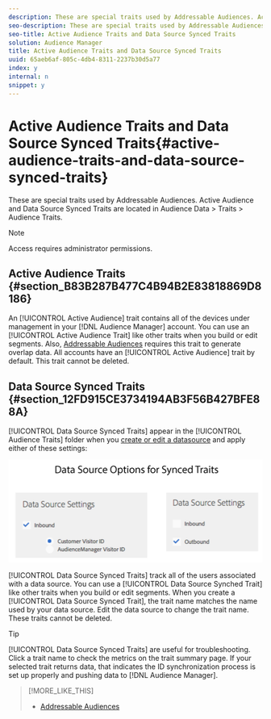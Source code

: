 ```yaml
---
description: These are special traits used by Addressable Audiences. Active Audience and Data Source Synced Traits are located in Audience Data > Traits > Audience Traits.
seo-description: These are special traits used by Addressable Audiences. Active Audience and Data Source Synced Traits are located in Audience Data > Traits > Audience Traits.
seo-title: Active Audience Traits and Data Source Synced Traits
solution: Audience Manager
title: Active Audience Traits and Data Source Synced Traits
uuid: 65aeb6af-805c-4db4-8311-2237b30d5a77
index: y
internal: n
snippet: y
---
```


# Active Audience Traits and Data Source Synced Traits{#active-audience-traits-and-data-source-synced-traits}

These are special traits used by Addressable Audiences. Active Audience and Data Source Synced Traits are located in Audience Data > Traits > Audience Traits.

>[!NOTE]
>
>Access requires administrator permissions.

## Active Audience Traits {#section_B83B287B477C4B94B2E83818869D8186}

An [!UICONTROL Active Audience] trait contains all of the devices under management in your [!DNL Audience Manager] account. You can use an [!UICONTROL Active Audience Trait] like other traits when you build or edit segments. Also, [Addressable Audiences](../../c-features/addressable-audiences.md#concept_8E0BAEF0978F4968B21482E79E601889) requires this trait to generate overlap data. All accounts have an [!UICONTROL Active Audience] trait by default. This trait cannot be deleted.

## Data Source Synced Traits {#section_12FD915CE3734194AB3F56B427BFE88A}

[!UICONTROL Data Source Synced Traits] appear in the [!UICONTROL Audience Traits] folder when you [create or edit a datasource](../../c-features/manage-datasources.md#concept_3B7696B3EC77416492D3B99EBD79EA44) and apply either of these settings:

![](assets/datasource_synced.png)

[!UICONTROL Data Source Synced Traits] track all of the users associated with a data source. You can use a [!UICONTROL Data Source Synched Trait] like other traits when you build or edit segments. When you create a [!UICONTROL Data Source Synced Trait], the trait name matches the name used by your data source. Edit the data source to change the trait name. These traits cannot be deleted.

>[!TIP]
>
>[!UICONTROL Data Source Synced Traits] are useful for troubleshooting. Click a trait name to check the metrics on the trait summary page. If your selected trait returns data, that indicates the ID synchronization process is set up properly and pushing data to [!DNL Audience Manager].

>[!MORE_LIKE_THIS]
>
>* [Addressable Audiences](addressable-audiences.md#concept_8E0BAEF0978F4968B21482E79E601889)
